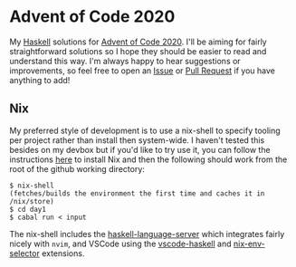 # Advent of Code 2020

My [Haskell](https://www.haskell.org/) solutions for [Advent of Code 2020](https://adventofcode.com/2020).
I'll be aiming for fairly straightforward solutions so I hope they should be easier to read and understand
this way. I'm always happy to hear suggestions or improvements, so feel free to open an
[Issue](https://github.com/bflyblue/advent-of-code-2020/issues) or
[Pull Request](https://github.com/bflyblue/advent-of-code-2020/pulls) if you have anything to add!

## Nix

My preferred style of development is to use a nix-shell to specify tooling per project rather than install
then system-wide. I haven't tested this besides on my devbox but if you'd like to try use it, you can
follow the instructions [here](https://nixos.org/download.html) to install Nix and then the following
should work from the root of the github working directory:

```ShellSession
$ nix-shell
(fetches/builds the environment the first time and caches it in /nix/store)
$ cd day1
$ cabal run < input
```

The nix-shell includes the [haskell-language-server](https://github.com/haskell/haskell-language-server)
which integrates fairly nicely with `nvim`, and VSCode using the
[vscode-haskell](https://github.com/haskell/vscode-haskell) and
[nix-env-selector](https://github.com/arrterian/nix-env-selector) extensions.
